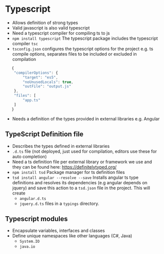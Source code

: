 # Typescript

* Allows definition of strong types
* Valid javascript is also valid typescript
* Need a typescript compiler for compiling ts to js
* `npm install typescript` The typescript package includes the typescript compiler `tsc`
* `tsconfig.json` configures the typescript options for the project e.g. ts compile options, separates files to be included or excluded in compilation
```js
   {
    "compilerOptions": {
        "target": "es5",
        "noUnusedLocals": true,
        "outFile": "output.js"
    },
    "files": [
        "app.ts"
    ]
   }
```  
* Needs a definition of the types provided in external libraries e.g. Angular

## TypeScript Definition file

* Describes the types defined in external libraries
* `.d.ts` file (not deployed, just used for compilation, editors use these for auto completion)
* Need a ts definition file per external library or framework we use and they can be found here: https://definitelytyped.org/
* `npm install tsd` Package manager for ts definition files
* `tsd install angular --resolve --save` Installs angular ts type definitions and resolves its dependencies (e.g angular depends on jquery) and save this action to a `tsd.json` file in the project. This will create
    * `angular.d.ts`
    * `jquery.d.ts` files in a `typings` directory.

## Typescript modules

* Encapsulate variables, interfaces and classes
* Define unique namespaces like other languages (C#, Java)
    * `System.IO`
    * `java.io`
